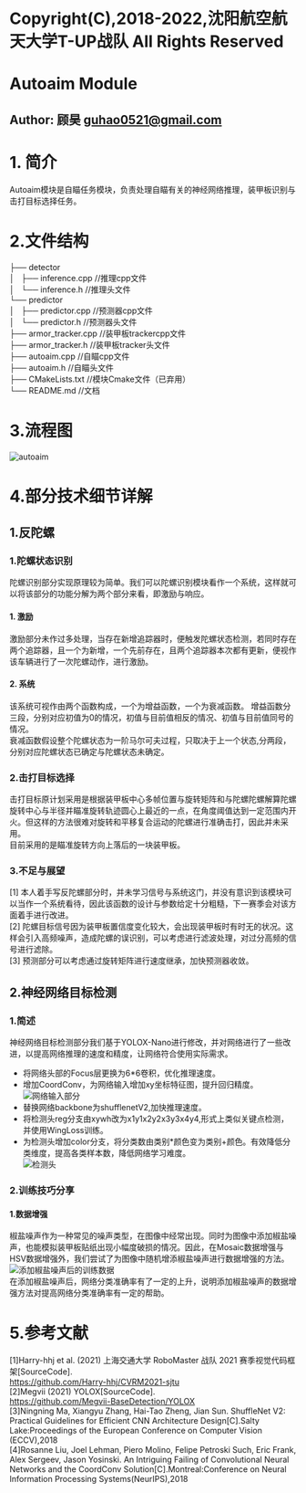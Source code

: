 # Copyright(C),2018-2022,沈阳航空航天大学T-UP战队 All Rights Reserved
# Autoaim Module
## Author: 顾昊 guhao0521@gmail.com
# 1. 简介
Autoaim模块是自瞄任务模块，负责处理自瞄有关的神经网络推理，装甲板识别与击打目标选择任务。
# 2.文件结构
├── detector   
│   ├── inference.cpp   //推理cpp文件   
│   └── inference.h     //推理头文件   
└── predictor    
│   ├── predictor.cpp   //预测器cpp文件   
│   └── predictor.h     //预测器头文件   
├── armor_tracker.cpp   //装甲板trackercpp文件   
├── armor_tracker.h     //装甲板tracker头文件   
├── autoaim.cpp         //自瞄cpp文件   
├── autoaim.h           //自瞄头文件   
├── CMakeLists.txt      //模块Cmake文件（已弃用）   
└── README.md           //文档
# 3.流程图   
![autoaim](../docs/autoaim.png)
# 4.部分技术细节详解
## 1.反陀螺
### 1.陀螺状态识别
陀螺识别部分实现原理较为简单。我们可以陀螺识别模块看作一个系统，这样就可以将该部分的功能分解为两个部分来看，即激励与响应。
#### 1. 激励
激励部分未作过多处理，当存在新增追踪器时，便触发陀螺状态检测，若同时存在两个追踪器，且一个为新增，一个先前存在，且两个追踪器本次都有更新，便视作该车辆进行了一次陀螺动作，进行激励。
#### 2. 系统
该系统可视作由两个函数构成，一个为增益函数，一个为衰减函数。
增益函数分三段，分别对应初值为0的情况，初值与目前值相反的情况、初值与目前值同号的情况。  
衰减函数假设整个陀螺状态为一阶马尔可夫过程，只取决于上一个状态,分两段，分别对应陀螺状态已确定与陀螺状态未确定。
### 2.击打目标选择
击打目标原计划采用是根据装甲板中心多帧位置与旋转矩阵和与陀螺陀螺解算陀螺旋转中心与半径并瞄准旋转轨迹圆心上最近的一点，在角度阈值达到一定范围内开火。但这样的方法很难对旋转和平移复合运动的陀螺进行准确击打，因此并未采用。   
目前采用的是瞄准旋转方向上落后的一块装甲板。
### 3.不足与展望
[1] 本人着手写反陀螺部分时，并未学习信号与系统这门，并没有意识到该模块可以当作一个系统看待，因此该函数的设计与参数给定十分粗糙，下一赛季会对该方面着手进行改进。  
[2] 陀螺目标信号因为装甲板置信度变化较大，会出现装甲板时有时无的状况。这样会引入高频噪声，造成陀螺的误识别，可以考虑进行滤波处理，对过分高频的信号进行滤除。  
[3] 预测部分可以考虑通过旋转矩阵进行速度继承，加快预测器收敛。

## 2.神经网络目标检测
### 1.简述
神经网络目标检测部分我们基于YOLOX-Nano进行修改，并对网络进行了一些改进，以提高网络推理的速度和精度，让网络符合使用实际需求。  

- 将网络头部的Focus层更换为6*6卷积，优化推理速度。
- 增加CoordConv，为网络输入增加xy坐标特征图，提升回归精度。
![网络输入部分](../docs/network_input.png)  
- 替换网络backbone为shufflenetV2,加快推理速度。
- 将检测头reg分支由xywh改为x1y1x2y2x3y3x4y4,形式上类似关键点检测，并使用WingLoss训练。  
- 为检测头增加color分支，将分类数由类别*颜色变为类别+颜色。有效降低分类维度，提高各类样本数，降低网络学习难度。  
![检测头](../docs/network_head.png)  
### 2.训练技巧分享
#### 1.数据增强
椒盐噪声作为一种常见的噪声类型，在图像中经常出现。同时为图像中添加椒盐噪声，也能模拟装甲板贴纸出现小幅度破损的情况。因此，在Mosaic数据增强与HSV数据增强外，我们尝试了为图像中随机增添椒盐噪声进行数据增强的方法。  
![添加椒盐噪声后的训练数据](../docs/noise_augment.png)  
在添加椒盐噪声后，网络分类准确率有了一定的上升，说明添加椒盐噪声的数据增强方法对提高网络分类准确率有一定的帮助。

# 5.参考文献
[1]Harry-hhj et al. (2021) 上海交通大学 RoboMaster 战队 2021 赛季视觉代码框架[SourceCode].  
https://github.com/Harry-hhj/CVRM2021-sjtu  
[2]Megvii (2021) YOLOX[SourceCode].  
https://github.com/Megvii-BaseDetection/YOLOX  
[3]Ningning Ma, Xiangyu Zhang, Hai-Tao Zheng, Jian Sun. ShuffleNet V2: Practical Guidelines for Efficient CNN Architecture Design[C].Salty Lake:Proceedings of the European Conference on Computer Vision (ECCV),2018  
[4]Rosanne Liu, Joel Lehman, Piero Molino, Felipe Petroski Such, Eric Frank, Alex Sergeev, Jason Yosinski. An Intriguing Failing of Convolutional Neural Networks and the CoordConv Solution[C].Montreal:Conference on Neural Information Processing Systems(NeurIPS),2018  
